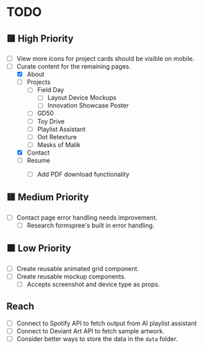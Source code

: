 # TODO

## 🟥 High Priority

- [ ] View more icons for project cards should be visible on mobile.
- [ ] Curate content for the remaining pages.
  - [x] About
  - [ ] Projects
    - [ ] Field Day
      - [ ] Layout Device Mockups
      - [ ] Innovation Showcase Poster
    - [ ] GD50
    - [ ] Toy Drive
    - [ ] Playlist Assistant
    - [ ] Oot Retexture
    - [ ] Masks of Malik
  - [x] Contact
  - [ ] Resume
    - [ ] Add PDF download functionality


## 🟨 Medium Priority

- [ ] Contact page error handling needs improvement.
  - [ ] Research formspree's built in error handling.

## 🟩 Low Priority

- [ ] Create reusable animated grid component.
- [ ] Create reusable mockup components.
  - [ ] Accepts screenshot and device type as props.

##  Reach

- [ ] Connect to Spotify API to fetch output from AI playlist assistant
- [ ] Connect to Deviant Art API to fetch sample artwork.
- [ ] Consider better ways to store the data in the `data` folder.